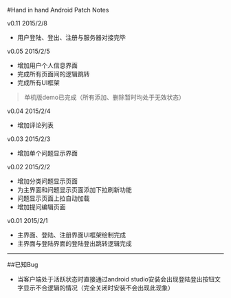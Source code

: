 #Hand in hand Android Patch Notes

v0.11 2015/2/8
- 用户登陆、登出、注册与服务器对接完毕

v0.05 2015/2/5
- 增加用户个人信息界面
- 完成所有页面间的逻辑跳转
- 完成所有UI框架

> 单机版demo已完成（所有添加、删除暂时均处于无效状态）

v0.04 2015/2/4
- 增加评论列表

v0.03 2015/2/3
- 增加单个问题显示界面

v0.02 2015/2/2
- 增加分类问题显示页面
- 为主界面和问题显示页面添加下拉刷新功能
- 问题显示页面上拉自动加载
- 增加提问编辑页面

v0.01 2015/2/1
- 主界面、登陆、注册界面UI框架绘制完成
- 主界面与登陆界面的登陆登出跳转逻辑完成

---
##已知Bug
- 当客户端处于活跃状态时直接通过android studio安装会出现登陆登出按钮文字显示不合逻辑的情况（完全关闭时安装不会出现此现象）